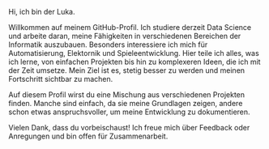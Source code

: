 Hi, ich bin der Luka.

Willkommen auf meinem GitHub-Profil. Ich studiere derzeit Data Science und arbeite daran, meine Fähigkeiten in verschiedenen Bereichen der Informatik auszubauen. Besonders interessiere ich mich für Automatisierung, Elektornik und Spieleentwicklung. Hier teile ich alles, was ich lerne, von einfachen Projekten bis hin zu komplexeren Ideen, die ich mit der Zeit umsetze. Mein Ziel ist es, stetig besser zu werden und meinen Fortschritt sichtbar zu machen.

Auf diesem Profil wirst du eine Mischung aus verschiedenen Projekten finden. Manche sind einfach, da sie meine Grundlagen zeigen, andere schon etwas anspruchsvoller, um meine Entwicklung zu dokumentieren.

Vielen Dank, dass du vorbeischaust! Ich freue mich über Feedback oder Anregungen und bin offen für Zusammenarbeit.
